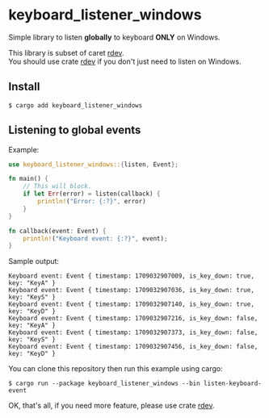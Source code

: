 # keyboard_listener_windows
Simple library to listen **globally** to keyboard **ONLY** on Windows.

This library is subset of caret [rdev](https://github.com/Narsil/rdev).  
You should use crate [rdev](https://github.com/Narsil/rdev) if you don't just need to listen on Windows.

## Install
```shell
$ cargo add keyboard_listener_windows
```

## Listening to global events
Example:
```rust
use keyboard_listener_windows::{listen, Event};

fn main() {
    // This will block.
    if let Err(error) = listen(callback) {
        println!("Error: {:?}", error)
    }
}

fn callback(event: Event) {
    println!("Keyboard event: {:?}", event);
}
```
Sample output:
```
Keyboard event: Event { timestamp: 1709032907009, is_key_down: true, key: "KeyA" }
Keyboard event: Event { timestamp: 1709032907036, is_key_down: true, key: "KeyS" }
Keyboard event: Event { timestamp: 1709032907140, is_key_down: true, key: "KeyD" }
Keyboard event: Event { timestamp: 1709032907216, is_key_down: false, key: "KeyA" }
Keyboard event: Event { timestamp: 1709032907373, is_key_down: false, key: "KeyS" }
Keyboard event: Event { timestamp: 1709032907456, is_key_down: false, key: "KeyD" }
```
You can clone this repository then run this example using cargo:
```shell
$ cargo run --package keyboard_listener_windows --bin listen-keyboard-event
```

OK, that's all, if you need more feature, please use crate [rdev](https://github.com/Narsil/rdev).
